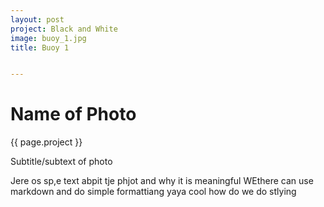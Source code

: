 ```yaml
---
layout: post
project: Black and White
image: buoy_1.jpg
title: Buoy 1


---
```


# Name of Photo

{{ page.project }}

Subtitle/subtext of photo

Jere os sp,e text abpit tje phjot and why it is meaningful WEthere can use markdown and do simple formattiang yaya cool how do we do stlying
